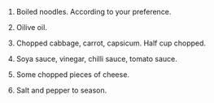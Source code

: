 1. Boiled noodles. According to your preference.

2. Oilive oil.

3. Chopped cabbage, carrot, capsicum. Half cup  chopped.

4. Soya sauce, vinegar, chilli sauce, tomato sauce.

5. Some chopped pieces of cheese.

6. Salt and pepper to season.

